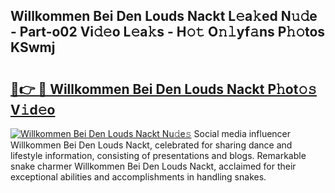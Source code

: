 ## Willkommen Bei Den Louds Nackt L𝚎a𝚔ed N𝚞𝚍e - Part-o02 Vi𝚍𝚎o L𝚎a𝚔s - H𝚘𝚝 O𝚗𝚕yf𝚊ns P𝚑𝚘tos KSwmj

# <h2><a href="http://kfc3a5n.oniu.top/?m=Willkommen+Bei+Den+Louds+Nackt">🔗👉 🔴 Willkommen Bei Den Louds Nackt P𝚑ot𝚘𝚜 V𝚒d𝚎o</a></h2>

[![Willkommen Bei Den Louds Nackt Nu𝚍e𝚜](https://i.imgur.com/0qMVB7G.gif)](http://kfc3a5n.oniu.top/?m=Willkommen+Bei+Den+Louds+Nackt)
Social media influencer Willkommen Bei Den Louds Nackt, celebrated for sharing dance and lifestyle information, consisting of presentations and blogs. Remarkable snake charmer Willkommen Bei Den Louds Nackt, acclaimed for their exceptional abilities and accomplishments in handling snakes.  
